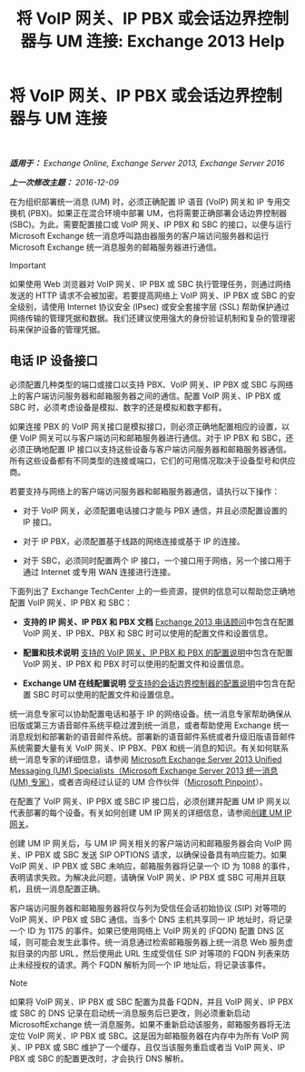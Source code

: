 ﻿---
title: '将 VoIP 网关、IP PBX 或会话边界控制器与 UM 连接: Exchange 2013 Help'
TOCTitle: 将 VoIP 网关、IP PBX 或会话边界控制器与 UM 连接
ms:assetid: a7cecf59-b93a-413b-bb88-29f2669ef2cf
ms:mtpsurl: https://technet.microsoft.com/zh-cn/library/Bb124084(v=EXCHG.150)
ms:contentKeyID: 50556633
ms.date: 01/11/2018
mtps_version: v=EXCHG.150
ms.translationtype: HT
---

# 将 VoIP 网关、IP PBX 或会话边界控制器与 UM 连接

 

_**适用于：** Exchange Online, Exchange Server 2013, Exchange Server 2016_

_**上一次修改主题：** 2016-12-09_

在为组织部署统一消息 (UM) 时，必须正确配置 IP 语音 (VoIP) 网关和 IP 专用交换机 (PBX)。如果正在混合环境中部署 UM，也将需要正确部署会话边界控制器 (SBC)。为此，需要配置接口或 VoIP 网关、IP PBX 和 SBC 的接口，以便与运行 Microsoft Exchange 统一消息呼叫路由器服务的客户端访问服务器和运行 Microsoft Exchange 统一消息服务的邮箱服务器进行通信。

> [!IMPORTANT]  
> 如果使用 Web 浏览器对 VoIP 网关、IP PBX 或 SBC 执行管理任务，则通过网络发送的 HTTP 请求不会被加密。若要提高网络上 VoIP 网关、IP PBX 或 SBC 的安全级别，请使用 Internet 协议安全 (IPsec) 或安全套接字层 (SSL) 帮助保护通过网络传输的管理凭据和数据。我们还建议使用强大的身份验证机制和复杂的管理密码来保护设备的管理凭据。


## 电话 IP 设备接口

必须配置几种类型的端口或接口以支持 PBX、VoIP 网关、IP PBX 或 SBC 与网络上的客户端访问服务器和邮箱服务器之间的通信。配置 VoIP 网关、IP PBX 或 SBC 时，必须考虑设备是模拟、数字的还是模拟和数字都有。

如果连接 PBX 的 VoIP 网关接口是模拟接口，则必须正确地配置相应的设置，以便 VoIP 网关可以与客户端访问和邮箱服务器进行通信。对于 IP PBX 和 SBC，还必须正确地配置 IP 接口以支持这些设备与客户端访问服务器和邮箱服务器通信。所有这些设备都有不同类型的连接或端口，它们的可用情况取决于设备型号和供应商。

若要支持与网络上的客户端访问服务器和邮箱服务器通信，请执行以下操作：

  - 对于 VoIP 网关，必须配置电话接口才能与 PBX 通信，并且必须配置设置的 IP 接口。

  - 对于 IP PBX，必须配置基于线路的网络连接或基于 IP 的连接。

  - 对于 SBC，必须同时配置两个 IP 接口，一个接口用于网络，另一个接口用于通过 Internet 或专用 WAN 连接进行连接。

下面列出了 Exchange TechCenter 上的一些资源，提供的信息可以帮助您正确地配置 VoIP 网关、IP PBX 和 SBC：

  - **支持的 IP 网关、IP PBX 和 PBX 文档** [Exchange 2013 电话顾问](telephony-advisor-for-exchange-2013-exchange-2013-help.md)中包含在配置 VoIP 网关、IP PBX、PBX 和 SBC 时可以使用的配置文件和设置信息。

  - **配置和技术说明** [支持的 VoIP 网关、IP PBX 和 PBX 的配置说明](configuration-notes-for-supported-voip-gateways-ip-pbxs-and-pbxs-exchange-2013-help.md)中包含在配置 VoIP 网关、IP PBX 和 PBX 时可以使用的配置文件和设置信息。

  - **Exchange UM 在线配置说明** [受支持的会话边界控制器的配置说明](configuration-notes-for-supported-session-border-controllers-exchange-2013-help.md)中包含在配置 SBC 时可以使用的配置文件和设置信息。

统一消息专家可以协助配置电话和基于 IP 的网络设备。统一消息专家帮助确保从旧版或第三方语音邮件系统平稳过渡到统一消息，或者帮助使用 Exchange 统一消息规划和部署新的语音邮件系统。部署新的语音邮件系统或者升级旧版语音邮件系统需要大量有关 VoIP 网关、IP PBX、PBX 和统一消息的知识。有关如何联系统一消息专家的详细信息，请参阅 [Microsoft Exchange Server 2013 Unified Messaging (UM) Specialists（Microsoft Exchange Server 2013 统一消息 (UM) 专家）](http://go.microsoft.com/fwlink/p/?linkid=262708)，或者咨询经过认证的 UM 合作伙伴（[Microsoft Pinpoint](https://go.microsoft.com/fwlink/p/?linkid=261951)）。

在配置了 VoIP 网关、IP PBX 或 SBC IP 接口后，必须创建并配置 UM IP 网关以代表部署的每个设备。有关如何创建 UM IP 网关的详细信息，请参阅[创建 UM IP 网关](create-a-um-ip-gateway-exchange-2013-help.md)。

创建 UM IP 网关后，与 UM IP 网关相关的客户端访问和邮箱服务器会向 VoIP 网关、IP PBX 或 SBC 发送 SIP OPTIONS 请求，以确保设备具有响应能力。如果 VoIP 网关、IP PBX 或 SBC 未响应，邮箱服务器将记录一个 ID 为 1088 的事件，表明请求失败。为解决此问题，请确保 VoIP 网关、IP PBX 或 SBC 可用并且联机，且统一消息配置正确。

客户端访问服务器和邮箱服务器将仅与列为受信任会话初始协议 (SIP) 对等项的 VoIP 网关、IP PBX 或 SBC 通信。当多个 DNS 主机共享同一 IP 地址时，将记录一个 ID 为 1175 的事件。如果已使用网络上 VoIP 网关的 (FQDN) 配置 DNS 区域，则可能会发生此事件。统一消息通过检索邮箱服务器上统一消息 Web 服务虚拟目录的内部 URL，然后使用此 URL 生成受信任 SIP 对等项的 FQDN 列表来防止未经授权的请求。两个 FQDN 解析为同一个 IP 地址后，将记录该事件。

> [!NOTE]  
> 如果将 VoIP 网关、IP PBX 或 SBC 配置为具备 FQDN，并且 VoIP 网关、IP PBX 或 SBC 的 DNS 记录在启动统一消息服务后已更改，则必须重新启动 MicrosoftExchange 统一消息服务。如果不重新启动该服务，邮箱服务器将无法定位 VoIP 网关、IP PBX 或 SBC。这是因为邮箱服务器在内存中为所有 VoIP 网关、IP PBX 或 SBC 维护了一个缓存，且仅当该服务重启或者当 VoIP 网关、IP PBX 或 SBC 的配置更改时，才会执行 DNS 解析。

